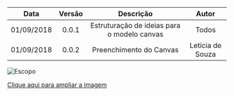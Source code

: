 | Data       | Versão | Descrição                                   | Autor            |
| :--------: | :----: | :-----------------------------------------: | :--------------: |
| 01/09/2018 | 0.0.1  | Estruturação de ideias para o modelo canvas | Todos            |
| 01/09/2018 | 0.0.2  | Preenchimento do Canvas                     | Letícia de Souza |


![Escopo](https://uploaddeimagens.com.br/images/001/641/711/full/canvaslino.png?1538161410)

[Clique aqui para ampliar a imagem](https://uploaddeimagens.com.br/images/001/641/711/full/canvaslino.png?1538161410)
